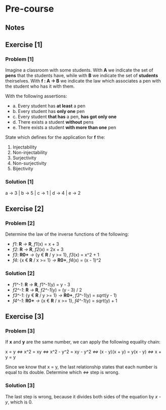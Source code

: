 # Pre-course

## Notes

## Exercise [1]

### Problem [1]

Imagine a classroom with some students. With **A** we indicate the set of **pens** that the students have, while with **B** we indicate the set of **students** theirselves. With **f : A -> B** we indicate the law which associates a pen with the student who has it with them.

With the following assertions:

- a. Every student has **at least** a pen
- b. Every student has **only one** pen
- c. Every student **that has** a pen, **has got only one**
- d. There exists a student **without** pens
- e. There exists a student **with more than one** pen

State which defines for the application for **f** the:

1. Injectability
2. Non-injectability
3. Surjectivity
4. Non-surjectivity
5. Bijectivity

### Solution [1]

a -> 3 |
b -> 5 |
c -> 1 |
d -> 4 |
e -> 2

## Exercise [2]

### Problem [2]

Determine the law of the inverse functions of the following:

- *f1*: **R** *->* **R**, *f1*(x) = x + 3
- *f2*: **R** *->* **R**, *f2*(x) = 2x + 3
- *f3*: **R0+** *->* {y € **R** / y >= 1}, *f3*(x) = x^2 + 1
- *f4*: {x € **R** / x >= 1} *->* **R0+**, *f4*(x) = (x - 1)^2

### Solution [2]

- *f1^-1*: **R** *->* **R**, *f1^-1*(y) = y - 3
- *f2^-1*: **R** *->* **R**, *f2^-1*(y) = (y - 3) / 2
- *f3^-1*: {y € **R** / y >= 1} *->* **R0+**, *f3^-1*(y) = *sqrt*(y - 1)
- *f4^-1*: **R0+** *->* {x € **R** / x >= 1}, *f4^-1*(y) = *sqrt*(y) + 1

## Exercise [3]

### Problem [3]

If **x** and **y** are the same number, we can apply the following equality chain:

x = y *<=>* x^2 = xy *<=>* x^2 - y^2 = xy - y^2 *<=>* (x - y)(x + y) = y(x - y) *<=>* x + y = y

Since we know that x = y, the last relationship states that each number is equal to its double. Determine which *<=>* step is wrong.

### Solution [3]

The last step is wrong, because it divides both sides of the equation by *x - y*, which is 0.
